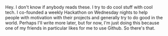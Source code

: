 Hey.
I don't know if anybody reads these. I try to do cool stuff with cool tech. I co-founded a weekly Hackathon on Wednesday nights to help people with motivation with their projects and generally try to do good in the world. 
Perhaps I'll write more later, but for now, I'm just doing this because one of my friends in particular likes for me to use Github. So there's that.
